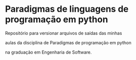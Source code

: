 # Paradigmas de linguagens de programação em python

Repositório para versionar arquivos de saídas das minhas

aulas da disciplina de Paradigmas de programação em python 

na graduação em Engenharia de Software.